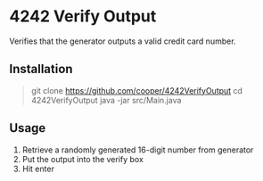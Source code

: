 # 4242 Verify Output
Verifies that the generator outputs a valid credit card number.
## Installation
> git clone https://github.com/cooper/4242VerifyOutput
> cd 4242VerifyOutput
> java -jar src/Main.java
## Usage
1. Retrieve a randomly generated 16-digit number from generator
2. Put the output into the verify box 
3. Hit enter